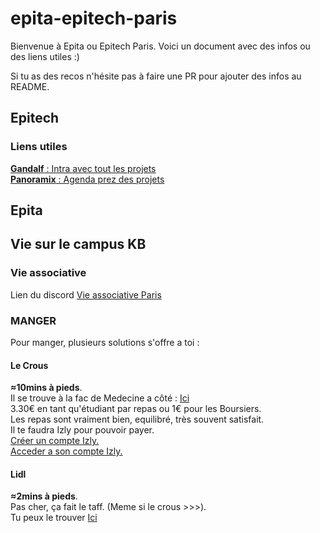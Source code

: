 # epita-epitech-paris
Bienvenue à Epita ou Epitech Paris. Voici un document avec des infos ou des liens utiles :) 
  
Si tu as des recos n'hésite pas à faire une PR pour ajouter des infos au README.  
  
## Epitech
### Liens utiles
[**Gandalf** : Intra avec tout les projets](https://gandalf.epitech.eu/login/index.php)  
[**Panoramix** : Agenda prez des projets](https://panoramix.epitest.eu/login)
  
## Epita
  
  
## Vie sur le campus KB
### Vie associative
Lien du discord [Vie associative Paris](https://discord.gg/SZuWsKytVe)  
  
### MANGER
Pour manger, plusieurs solutions s'offre a toi :  
  
#### Le Crous
**≈10mins à pieds**.  
Il se trouve à la fac de Medecine a côté : [Ici](https://maps.app.goo.gl/iK5H8H4jom8jKPUw5?g_st=com.google.maps.preview.copy)  
3.30€ en tant qu'étudiant par repas ou 1€ pour les Boursiers.  
Les repas sont vraiment bien, equilibré, très souvent satisfait.  
Il te faudra Izly pour pouvoir payer.  
[Créer un compte Izly.](https://www.izly.fr)  
[Acceder a son compte Izly.](https://mon-espace.izly.fr)  
  
#### Lidl
**≈2mins à pieds**.  
Pas cher, ça fait le taff. (Meme si le crous >>>).  
Tu peux le trouver [Ici](https://maps.app.goo.gl/Yg5hEf5t9aG9AcFr5?g_st=com.google.maps.preview.copy)  
